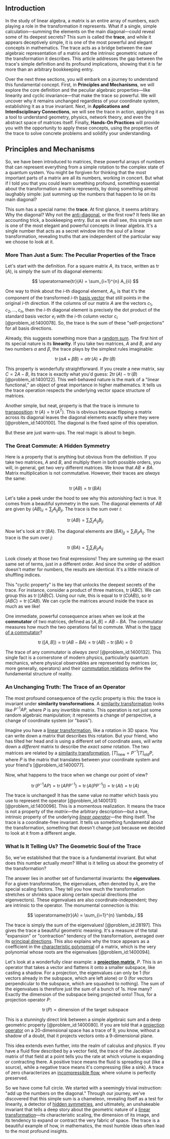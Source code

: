 ## Introduction
In the study of linear algebra, a matrix is an entire array of numbers, each playing a role in the transformation it represents. What if a single, simple calculation—summing the elements on the main diagonal—could reveal some of its deepest secrets? This sum is called the **trace**, and while it appears deceptively simple, it is one of the most powerful and elegant concepts in mathematics. The trace acts as a bridge between the raw algebraic representation of a matrix and the intrinsic geometric nature of the transformation it describes. This article addresses the gap between the trace's simple definition and its profound implications, showing that it is far more than an arbitrary bookkeeping entry.

Over the next three sections, you will embark on a journey to understand this fundamental concept. First, in **Principles and Mechanisms**, we will explore the core definition and the peculiar algebraic properties—like linearity and cyclic invariance—that make the trace so powerful. We will uncover why it remains unchanged regardless of your coordinate system, establishing it as a true invariant. Next, in **Applications and Interdisciplinary Connections**, we will see the trace in action, applying it as a tool to understand geometry, physics, network theory, and even the abstract space of matrices itself. Finally, **Hands-On Practices** will provide you with the opportunity to apply these concepts, using the properties of the trace to solve concrete problems and solidify your understanding.

## Principles and Mechanisms

So, we have been introduced to matrices, these powerful arrays of numbers that can represent everything from a simple rotation to the complex state of a quantum system. You might be forgiven for thinking that the most important parts of a matrix are all its numbers, working in concert. But what if I told you that you could learn something profound, something essential about the transformation a matrix represents, by doing something almost laughably simple: just summing up the numbers that happen to lie on its main diagonal?

This sum has a special name: the **trace**. At first glance, it seems arbitrary. Why the diagonal? Why not the [anti-diagonal](@article_id:155426), or the first row? It feels like an accounting trick, a bookkeeping entry. But as we shall see, this simple sum is one of the most elegant and powerful concepts in linear algebra. It's a single number that acts as a secret window into the soul of a linear transformation, revealing truths that are independent of the particular way we choose to look at it.

### More Than Just a Sum: The Peculiar Properties of the Trace

Let's start with the definition. For a square matrix $A$, its trace, written as $\operatorname{tr}(A)$, is simply the sum of its diagonal elements:

$$ \operatorname{tr}(A) = \sum_{i=1}^{n} A_{ii} $$

One way to think about the $i$-th diagonal element, $A_{ii}$, is that it's the component of the transformed $i$-th [basis vector](@article_id:199052) that still points in the original $i$-th direction. If the columns of our matrix $A$ are the vectors $c_1, c_2, \ldots, c_n$, then the $i$-th diagonal element is precisely the dot product of the standard basis vector $e_i$ with the $i$-th column vector $c_i$ [@problem_id:1400078]. So, the trace is the sum of these "self-projections" for all basis directions.

Already, this suggests something more than a [random sum](@article_id:269175). The first hint of its special nature is its **linearity**. If you take two matrices, $A$ and $B$, and any two numbers $\alpha$ and $\beta$, the trace plays by the simplest rules imaginable:

$$ \operatorname{tr}(\alpha A + \beta B) = \alpha \operatorname{tr}(A) + \beta \operatorname{tr}(B) $$

This property is wonderfully straightforward. If you create a new matrix, say $C = 2A - B$, its trace is exactly what you'd guess: $2\operatorname{tr}(A) - \operatorname{tr}(B)$ [@problem_id:1400122]. This well-behaved nature is the mark of a "linear functional," an object of great importance in higher mathematics. It tells us the trace operation respects the underlying vector space structure of matrices.

Another simple, but neat, property is that the trace is immune to [transposition](@article_id:154851): $\operatorname{tr}(A) = \operatorname{tr}(A^T)$. This is obvious because flipping a matrix across its diagonal leaves the diagonal elements exactly where they were [@problem_id:1400100]. The diagonal is the fixed spine of this operation.

But these are just warm-ups. The real magic is about to begin.

### The Great Commute: A Hidden Symmetry

Here is a property that is anything but obvious from the definition. If you take two matrices, $A$ and $B$, and multiply them in both possible orders, you will, in general, get two very different matrices. We know that $AB \ne BA$. Matrix multiplication is not commutative. However, their traces are *always* the same:

$$ \operatorname{tr}(AB) = \operatorname{tr}(BA) $$

Let's take a peek under the hood to see why this astonishing fact is true. It comes from a beautiful symmetry in the sum. The diagonal elements of $AB$ are given by $(AB)_{ii} = \sum_{j} A_{ij}B_{ji}$. The trace is the sum over $i$:

$$ \operatorname{tr}(AB) = \sum_{i} \sum_{j} A_{ij}B_{ji} $$

Now let's look at $\operatorname{tr}(BA)$. The diagonal elements are $(BA)_{jj} = \sum_{i} B_{ji}A_{ij}$. The trace is the sum over $j$:

$$ \operatorname{tr}(BA) = \sum_{j} \sum_{i} B_{ji}A_{ij} $$

Look closely at those two final expressions! They are summing up the exact same set of terms, just in a different order. And since the order of addition doesn't matter for numbers, the results are identical. It's a little miracle of shuffling indices.

This "cyclic property" is the key that unlocks the deepest secrets of the trace. For instance, consider a product of three matrices, $\operatorname{tr}(ABC)$. We can group this as $\operatorname{tr}((AB)C)$. Using our rule, this is equal to $\operatorname{tr}(C(AB))$, so $\operatorname{tr}(ABC) = \operatorname{tr}(CAB)$. We can cycle the matrices around inside the trace as much as we like!

One immediate, powerful consequence arises when we look at the **commutator** of two matrices, defined as $[A, B] = AB - BA$. The commutator measures how much the two operations fail to commute. What is the [trace of a commutator](@article_id:181926)?

$$ \operatorname{tr}([A, B]) = \operatorname{tr}(AB - BA) = \operatorname{tr}(AB) - \operatorname{tr}(BA) = 0 $$

The trace of any commutator is *always* zero! [@problem_id:1400132]. This single fact is a cornerstone of modern physics, particularly quantum mechanics, where physical observables are represented by matrices (or, more generally, operators) and their [commutation relations](@article_id:136286) define the fundamental structure of reality.

### An Unchanging Truth: The Trace of an Operator

The most profound consequence of the cyclic property is this: the trace is invariant under **similarity transformations**. A [similarity transformation](@article_id:152441) looks like $P^{-1}AP$, where $P$ is any invertible matrix. This operation is not just some random algebraic manipulation; it represents a change of perspective, a change of coordinate system (or "basis").

Imagine you have a [linear transformation](@article_id:142586), like a rotation in 3D space. You can write down a matrix that describes this rotation. But your friend, who has tilted her head and is using a different set of coordinate axes, will write down a *different* matrix to describe the *exact same* rotation. The two matrices are related by a [similarity transformation](@article_id:152441), $[T]_{\text{new}} = P^{-1}[T]_{\text{old}}P$, where $P$ is the matrix that translates between your coordinate system and your friend's [@problem_id:1400077].

Now, what happens to the trace when we change our point of view?

$$ \operatorname{tr}(P^{-1}AP) = \operatorname{tr}(APP^{-1}) = \operatorname{tr}(A(PP^{-1})) = \operatorname{tr}(AI) = \operatorname{tr}(A) $$

The trace is unchanged! It has the same value no matter which basis you use to represent the operator [@problem_id:1400131] [@problem_id:1400096]. This is a momentous realization. It means the trace is not a property of the *matrix*—the arbitrary description—but a true, intrinsic property of the underlying *[linear operator](@article_id:136026)*—the thing itself. The trace is a coordinate-free invariant. It tells us something fundamental about the transformation, something that doesn't change just because we decided to look at it from a different angle.

### What Is It Telling Us? The Geometric Soul of the Trace

So, we've established that the trace is a fundamental invariant. But what does this number actually *mean*? What is it telling us about the geometry of the transformation?

The answer lies in another set of fundamental invariants: the **eigenvalues**. For a given transformation, the eigenvalues, often denoted by $\lambda$, are the special scaling factors. They tell you how much the transformation stretches or shrinks space along certain special directions (the eigenvectors). These eigenvalues are also coordinate-independent; they are intrinsic to the operator. The monumental connection is this:

$$ \operatorname{tr}(A) = \sum_{i=1}^{n} \lambda_i $$

The trace is simply the sum of the eigenvalues! [@problem_id:28197]. This gives the trace a beautiful geometric meaning. It's a measure of the total "expansion" or "contraction" tendency of the transformation, averaged over its [principal directions](@article_id:275693). This also explains why the trace appears as a coefficient in the [characteristic polynomial](@article_id:150415) of a matrix, which is the very polynomial whose roots are the eigenvalues [@problem_id:1400094].

Let's look at a wonderfully clear example: a **[projection matrix](@article_id:153985)**, $P$. This is an operator that takes a vector and flattens it onto a smaller subspace, like casting a shadow. For a projection, the eigenvalues can only be $1$ (for vectors already in the subspace, which are left alone) or $0$ (for vectors perpendicular to the subspace, which are squashed to nothing). The sum of the eigenvalues is therefore just the sum of a bunch of 1s. How many? Exactly the dimension of the subspace being projected onto! Thus, for a projection operator $P$:

$$ \operatorname{tr}(P) = \text{dimension of the target subspace} $$

This is a stunningly direct link between a simple algebraic sum and a deep geometric property [@problem_id:1400080]. If you are told that a [projection operator](@article_id:142681) on a 20-dimensional space has a trace of 9, you know, without a shadow of a doubt, that it projects vectors onto a 9-dimensional plane.

This idea extends even further, into the realm of calculus and physics. If you have a fluid flow described by a vector field, the trace of the Jacobian matrix of that field at a point tells you the rate at which volume is expanding or contracting there. A positive trace means the fluid is spreading out (like a source), while a negative trace means it's compressing (like a sink). A trace of zero characterizes an [incompressible flow](@article_id:139807), where volume is perfectly preserved.

So we have come full circle. We started with a seemingly trivial instruction: "add up the numbers on the diagonal." Through our journey, we've discovered that this simple sum is a chameleon, revealing itself as a test for linearity, a detector of [hidden symmetries](@article_id:146828), and ultimately, an unshakeable invariant that tells a deep story about the geometric nature of a [linear transformation](@article_id:142586)—its characteristic scaling, the dimension of its image, and its tendency to expand or contract the very fabric of space. The trace is a beautiful example of how, in mathematics, the most humble ideas often lead to the most profound insights.